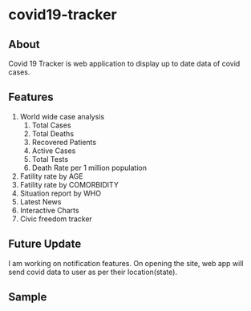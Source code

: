 # covid19-tracker

## About
Covid 19 Tracker is web application to display up to date data of covid cases.

## Features
1. World wide case analysis
    1. Total Cases
    1. Total Deaths
    1. Recovered Patients
    1. Active Cases
    1. Total Tests
    1. Death Rate per 1 million population
1. Fatility rate by AGE
1. Fatility rate by COMORBIDITY
1. Situation report by WHO
1. Latest News
1. Interactive Charts
1. Civic freedom tracker

## Future Update
I am working on notification features. On opening the site, web app will send covid data to user as per their location(state).

## Sample
